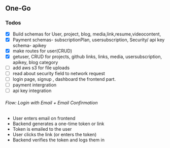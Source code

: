 ## One-Go

### Todos
- [X] Build schemas for User, project, blog, media,link,resume,videocontent,
- [X] Payment schemas- subscriptionPlan, usersubscription, Security/ api key schema- apikey
- [X] make routes for user(CRUD)
- [X] getuser, CRUD for projects, github links, links, media, usersubscription, apikey, blog category
- [ ] add aws s3 for file uploads
- [ ] read about security field to network request
- [ ] login page, signup , dashboard the frontend part.
- [ ] payment intergration 
- [ ] api key integration

###### Flow: Login with Email + Email Confirmation
- User enters email on frontend
- Backend generates a one-time token or link
- Token is emailed to the user
- User clicks the link (or enters the token)
- Backend verifies the token and logs them in